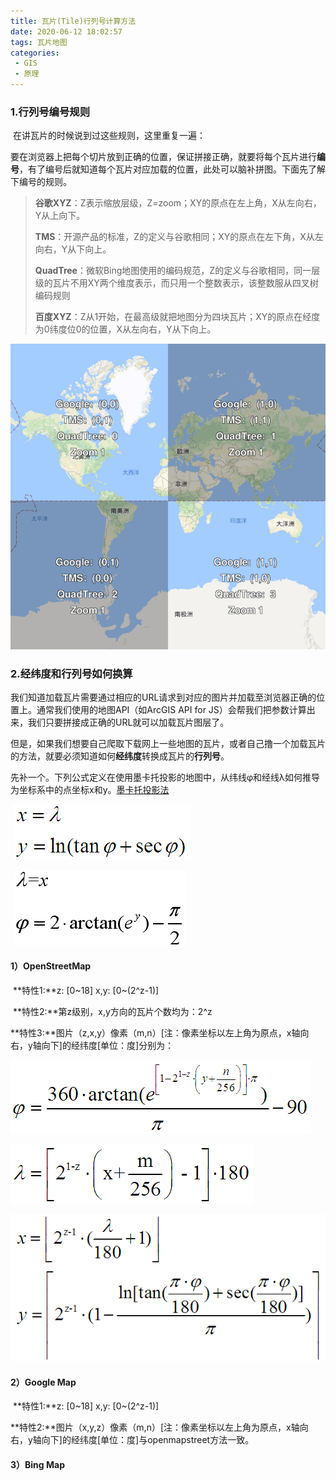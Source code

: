 ```yaml
---
title: 瓦片(Tile)行列号计算方法
date: 2020-06-12 18:02:57
tags: 瓦片地图
categories:
 - GIS 
 - 原理
---
```

### 1.行列号编号规则

​	在讲瓦片的时候说到过这些规则，这里重复一遍：

​	要在浏览器上把每个切片放到正确的位置，保证拼接正确，就要将每个瓦片进行**编号**，有了编号后就知道每个瓦片对应加载的位置，此处可以脑补拼图。下面先了解下编号的规则。

> **谷歌XYZ**：Z表示缩放层级，Z=zoom；XY的原点在左上角，X从左向右，Y从上向下。
>
> **TMS**：开源产品的标准，Z的定义与谷歌相同；XY的原点在左下角，X从左向右，Y从下向上。
>
> **QuadTree**：微软Bing地图使用的编码规范，Z的定义与谷歌相同，同一层级的瓦片不用XY两个维度表示，而只用一个整数表示，该整数服从四叉树编码规则
>
> **百度XYZ**：Z从1开始，在最高级就把地图分为四块瓦片；XY的原点在经度为0纬度位0的位置，X从左向右，Y从下向上。	

![瓦片原理图3](/img/瓦片原理图3.png)

### 2.经纬度和行列号如何换算

​	我们知道加载瓦片需要通过相应的URL请求到对应的图片并加载至浏览器正确的位置上。通常我们使用的地图API（如ArcGIS API for JS）会帮我们把参数计算出来，我们只要拼接成正确的URL就可以加载瓦片图层了。

​	但是，如果我们想要自己爬取下载网上一些地图的瓦片，或者自己撸一个加载瓦片的方法，就要必须知道如何**经纬度**转换成瓦片的**行列号**。

​	先补一个。下列公式定义在使用墨卡托投影的地图中，从纬线φ和经线λ如何推导为坐标系中的点坐标x和y。[墨卡托投影法](https://zh.wikipedia.org/wiki/%E9%BA%A5%E5%8D%A1%E6%89%98%E6%8A%95%E5%BD%B1%E6%B3%95)

​	![XYto84](/img/XYto84.png)

​	![84toXY](/img/84toXY.png)

#### 1）OpenStreetMap

​	**特性1:**z: [0\~18] x,y: [0\~(2^z-1)]

​	**特性2:**第z级别，x,y方向的瓦片个数均为：2^z

​	**特性3:**图片（z,x,y）像素（m,n）[注：像素坐标以左上角为原点，x轴向右，y轴向下]的经纬度[单位：度]分别为：

![osmBLtoXY1](/img/osmXYtoBL1.png)

![osmBLtoXY1](/img/osmXYtoBL2.png)

![osmBLtoXY](/img/osmBLtoXY.png)

#### 2）Google Map

​	**特性1:**z: [0\~18]    x,y: [0\~(2^z-1)]

​	**特性2:**图片（x,y,z）像素（m,n）[注：像素坐标以左上角为原点，x轴向右，y轴向下]的经纬度[单位：度]与openmapstreet方法一致。

#### 3）Bing Map

​	